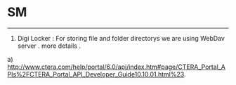 # SM
------------

1) Digi Locker :
For storing file and folder directorys we are using WebDav server .
more details .

a) http://www.ctera.com/help/portal/6.0/api/index.htm#page/CTERA_Portal_APIs%2FCTERA_Portal_API_Developer_Guide10.10.01.html%23.
